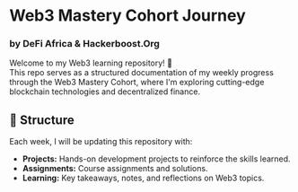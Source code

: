# Web3 Mastery Cohort Journey
### by DeFi Africa & Hackerboost.Org

Welcome to my Web3 learning repository! 🚀  
This repo serves as a structured documentation of my weekly progress through the Web3 Mastery Cohort, where I'm exploring cutting-edge blockchain technologies and decentralized finance.

## 📁 Structure
Each week, I will be updating this repository with:
- **Projects:** Hands-on development projects to reinforce the skills learned.
- **Assignments:** Course assignments and solutions.
- **Learning:** Key takeaways, notes, and reflections on Web3 topics.

